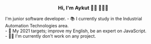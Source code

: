 <h3 align="center"> Hi, I'm Aykut 🙋‍♂️ 👨🏽‍💻 </h3>

<p>
I'm junior software developer.  
- 📚 I currently study in the Industrial Automation Technologies area. <br>
- 🎯 My 2021 targets; improve my English, be an expert on JavaScript. <br>
- 👨‍💻 I'm currently don't work on any project. <br>
</p>